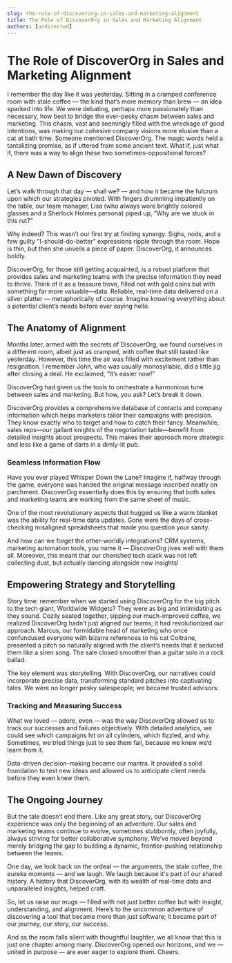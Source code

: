 ```yaml
---
slug: the-role-of-discoverorg-in-sales-and-marketing-alignment
title: The Role of DiscoverOrg in Sales and Marketing Alignment
authors: [undirected]
---
```



# The Role of DiscoverOrg in Sales and Marketing Alignment

I remember the day like it was yesterday. Sitting in a cramped conference room with stale coffee — the kind that’s more memory than brew — an idea sparked into life. We were debating, perhaps more passionately than necessary, how best to bridge the ever-pesky chasm between sales and marketing. This chasm, vast and seemingly filled with the wreckage of good intentions, was making our cohesive company visions more elusive than a cat at bath time. Someone mentioned DiscoverOrg. The magic words held a tantalizing promise, as if uttered from some ancient text. What if, just what if, there was a way to align these two sometimes-oppositional forces?

## A New Dawn of Discovery

Let’s walk through that day — shall we? — and how it became the fulcrum upon which our strategies pivoted. With fingers drumming impatiently on the table, our team manager, Lisa (who always wore brightly colored glasses and a Sherlock Holmes persona) piped up, “Why are we stuck in this rut?” 

Why indeed? This wasn’t our first try at finding synergy. Sighs, nods, and a few guilty "I-should-do-better" expressions ripple through the room. Hope is thin, but then she unveils a piece of paper. DiscoverOrg, it announces boldly. 

DiscoverOrg, for those still getting acquainted, is a robust platform that provides sales and marketing teams with the precise information they need to thrive. Think of it as a treasure trove, filled not with gold coins but with something far more valuable—data. Reliable, real-time data delivered on a silver platter — metaphorically of course. Imagine knowing everything about a potential client’s needs before ever saying hello.

## The Anatomy of Alignment

Months later, armed with the secrets of DiscoverOrg, we found ourselves in a different room, albeit just as cramped, with coffee that still tasted like yesterday. However, this time the air was filled with excitement rather than resignation. I remember John, who was usually monosyllabic, did a little jig after closing a deal. He exclaimed, “It’s easier now!” 

DiscoverOrg had given us the tools to orchestrate a harmonious tune between sales and marketing. But how, you ask? Let’s break it down. 

DiscoverOrg provides a comprehensive database of contacts and company information which helps marketers tailor their campaigns with precision. They know exactly who to target and how to catch their fancy. Meanwhile, sales reps—our gallant knights of the negotiation table—benefit from detailed insights about prospects. This makes their approach more strategic and less like a game of darts in a dimly-lit pub. 

### Seamless Information Flow

Have you ever played Whisper Down the Lane? Imagine if, halfway through the game, everyone was handed the original message inscribed neatly on parchment. DiscoverOrg essentially does this by ensuring that both sales and marketing teams are working from the same sheet of music.

One of the most revolutionary aspects that hugged us like a warm blanket was the ability for real-time data updates. Gone were the days of cross-checking misaligned spreadsheets that made you question your sanity. 

And how can we forget the other-worldly integrations? CRM systems, marketing automation tools, you name it — DiscoverOrg jives well with them all. Moreover, this meant that our cherished tech stack was not left collecting dust, but actually dancing alongside new insights!

## Empowering Strategy and Storytelling

Story time: remember when we started using DiscoverOrg for the big pitch to the tech giant, Worldwide Widgets? They were as big and intimidating as they sound. Cozily seated together, sipping our much-improved coffee, we realized DiscoverOrg hadn’t just aligned our teams; it had revolutionized our approach. Marcus, our formidable head of marketing who once confundused everyone with bizarre references to his cat Coltrane, presented a pitch so naturally aligned with the client’s needs that it seduced them like a siren song. The sale closed smoother than a guitar solo in a rock ballad.

The key element was storytelling. With DiscoverOrg, our narratives could incorporate precise data, transforming standard pitches into captivating tales. We were no longer pesky salespeople; we became trusted advisors. 

### Tracking and Measuring Success

What we loved — adore, even — was the way DiscoverOrg allowed us to track our successes and failures objectively. With detailed analytics, we could see which campaigns hit on all cylinders, which fizzled, and why. Sometimes, we tried things just to see them fail, because we knew we’d learn from it. 

Data-driven decision-making became our mantra. It provided a solid foundation to test new ideas and allowed us to anticipate client needs before they even knew them. 

## The Ongoing Journey

But the tale doesn’t end there. Like any great story, our DiscoverOrg experience was only the beginning of an adventure. Our sales and marketing teams continue to evolve, sometimes stubbornly, often joyfully, always striving for better collaborative symphony. We’ve moved beyond merely bridging the gap to building a dynamic, frontier-pushing relationship between the teams. 

One day, we look back on the ordeal — the arguments, the stale coffee, the eureka moments — and we laugh. We laugh because it's part of our shared history. A history that DiscoverOrg, with its wealth of real-time data and unparalleled insights, helped craft.

So, let us raise our mugs — filled with not just better coffee but with insight, understanding, and alignment. Here’s to the uncommon adventure of discovering a tool that became more than just software; it became part of our journey, our story, our success. 

And as the room falls silent with thoughtful laughter, we all know that this is just one chapter among many. DiscoverOrg opened our horizons, and we — united in purpose — are ever eager to explore them. Cheers.